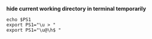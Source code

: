 **hide current working directory in terminal temporarily**
```console
echo $PS1
export PS1="\u > "
export PS1="\u@\h$ "
```